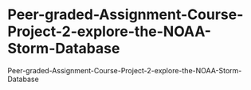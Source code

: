 # Peer-graded-Assignment-Course-Project-2-explore-the-NOAA-Storm-Database
Peer-graded-Assignment-Course-Project-2-explore-the-NOAA-Storm-Database
